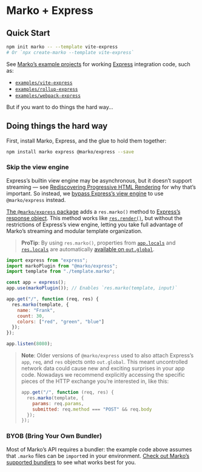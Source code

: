 # Marko + Express

## Quick Start

```sh
npm init marko -- --template vite-express
# Or `npx create-marko --template vite-express`
```

See [Marko’s example projects](https://github.com/marko-js/examples) for working [Express](https://expressjs.com/) integration code, such as:

- [`examples/vite-express`](https://github.com/marko-js/examples/tree/master/examples/vite-express)
- [`examples/rollup-express`](https://github.com/marko-js/examples/tree/master/examples/rollup-express)
- [`examples/webpack-express`](https://github.com/marko-js/examples/tree/master/examples/webpack-express)

But if you want to do things the hard way…

## Doing things the hard way

First, install Marko, Express, and the glue to hold them together:

```sh
npm install marko express @marko/express --save
```

### Skip the view engine

Express’s builtin view engine may be asynchronous, but it doesn’t support streaming — see [Rediscovering Progressive HTML Rendering](https://tech.ebayinc.com/engineering/async-fragments-rediscovering-progressive-html-rendering-with-marko/) for why that’s important. So instead, we [bypass Express’s view engine](https://strongloop.com/strongblog/bypassing-express-view-rendering-for-speed-and-modularity/) to use `@marko/express` instead.

[The `@marko/express` package](https://www.npmjs.com/package/@marko/express) adds a `res.marko()` method to [Express’s response object](https://expressjs.com/en/api.html#res). This method works like [`res.render()`](https://expressjs.com/en/api.html#res.render), but without the restrictions of Express’s view engine, letting you take full advantage of Marko’s streaming and modular template organization.

> **ProTip**: By using `res.marko()`, properties from [`app.locals`](https://expressjs.com/en/api.html#app.locals) and [`res.locals`](https://expressjs.com/en/api.html#res.locals) are automatically [available on `out.global`](https://markojs.com/docs/rendering/#global-data).

```js
import express from "express";
import markoPlugin from "@marko/express";
import template from "./template.marko";

const app = express();
app.use(markoPlugin()); // Enables `res.marko(template, input)`

app.get("/", function (req, res) {
  res.marko(template, {
    name: "Frank",
    count: 30,
    colors: ["red", "green", "blue"]
  });
});

app.listen(8080);
```

> **Note**: Older versions of `@marko/express` used to also attach Express’s `app`, `req`, and `res` objects onto `out.global`. This meant uncontrolled network data could cause new and exciting surprises in your app code. Nowadays we recommend explicitly accessing the specific pieces of the HTTP exchange you’re interested in, like this:
>
> ```js
> app.get("/", function (req, res) {
>   res.marko(template, {
>     params: req.params,
>     submitted: req.method === "POST" && req.body
>   });
> });
> ```

### BYOB (Bring Your Own Bundler)

Most of Marko’s API requires a bundler: the example code above assumes that `.marko` files can be `import`ed in your environment. [Check out Marko’s supported bundlers](https://markojs.com/docs/bundler-integrations-overview/) to see what works best for you.
